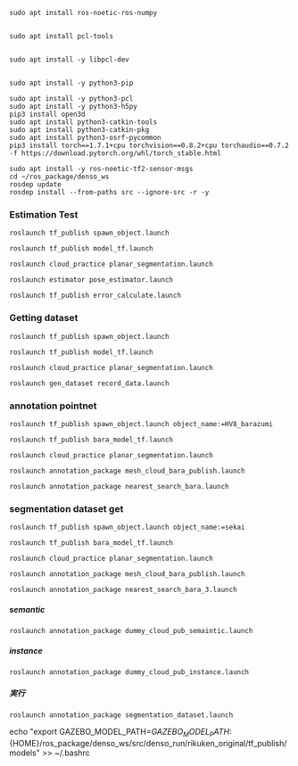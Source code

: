
```
sudo apt install ros-noetic-ros-numpy


sudo apt install pcl-tools


sudo apt install -y libpcl-dev


sudo apt install -y python3-pip

sudo apt install -y python3-pcl
sudo apt install -y python3-h5py
pip3 install open3d
sudo apt install python3-catkin-tools
sudo apt install python3-catkin-pkg
sudo apt install python3-osrf-pycommon
pip3 install torch==1.7.1+cpu torchvision==0.8.2+cpu torchaudio==0.7.2 -f https://download.pytorch.org/whl/torch_stable.html

sudo apt install -y ros-noetic-tf2-sensor-msgs
cd ~/ros_package/denso_ws 
rosdep update
rosdep install --from-paths src --ignore-src -r -y
```

### Estimation Test 
```
roslaunch tf_publish spawn_object.launch 

roslaunch tf_publish model_tf.launch

roslaunch cloud_practice planar_segmentation.launch

roslaunch estimator pose_estimator.launch

roslaunch tf_publish error_calculate.launch
```

### Getting dataset
```
roslaunch tf_publish spawn_object.launch 

roslaunch tf_publish model_tf.launch

roslaunch cloud_practice planar_segmentation.launch

roslaunch gen_dataset record_data.launch
```
### annotation pointnet
```
roslaunch tf_publish spawn_object.launch object_name:=HV8_barazumi

roslaunch tf_publish bara_model_tf.launch

roslaunch cloud_practice planar_segmentation.launch

roslaunch annotation_package mesh_cloud_bara_publish.launch

roslaunch annotation_package nearest_search_bara.launch

```

### segmentation dataset get
```
roslaunch tf_publish spawn_object.launch object_name:=sekai

roslaunch tf_publish bara_model_tf.launch 

roslaunch cloud_practice planar_segmentation.launch 

roslaunch annotation_package mesh_cloud_bara_publish.launch

roslaunch annotation_package nearest_search_bara_3.launch

```
##### semantic
```
roslaunch annotation_package dummy_cloud_pub_semaintic.launch

```
##### instance
```
roslaunch annotation_package dummy_cloud_pub_instance.launch
```
##### 実行
```
roslaunch annotation_package segmentation_dataset.launch 
```

echo "export GAZEBO_MODEL_PATH=$GAZEBO_MODEL_PATH:${HOME}/ros_package/denso_ws/src/denso_run/rikuken_original/tf_publish/models" >> ~/.bashrc
```
